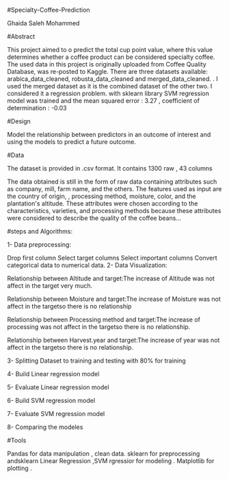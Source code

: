 #Specialty-Coffee-Prediction

Ghaida Saleh Mohammed 

#Abstract

This project aimed to o predict the total cup point value, where this value determines whether a coffee product can be considered specialty coffee. The used data in this project is originally uploaded from Coffee Quality Database, was re-posted to Kaggle. There are three datasets available: arabica_data_cleaned, robusta_data_cleaned and merged_data_cleaned. . I used the merged dataset as it is the combined dataset of the other two. I considered it a regression problem. with sklearn library SVM regression model was trained and the mean squared error : 3.27 , coefficient of determination : -0.03

#Design

Model the relationship between predictors in an outcome of interest and using the models to predict a future outcome.

#Data

The dataset is provided in .csv format. It contains 1300 raw , 43 columns

The data obtained is still in the form of raw data containing attributes such as company, mill, farm name, and the others. The features used as input are the country of origin, , processing method, moisture, color, and the plantation's altitude. These attributes were chosen according to the characteristics, varieties, and processing methods because these attributes were considered to describe the quality of the coffee beans...

#steps and Algorithms:

1- Data preprocessing:

Drop first column
Select target columns
Select important columns
Convert categorical data to numerical data.
2- Data Visualization:

Relationship between Altitude and target:The increase of Altitude was not affect in the target very much.

Relationship between Moisture and target:The increase of Moisture was not affect in the targetso there is no relationship

Relationship between Processing method and target:The increase of processing was not affect in the targetso there is no relationship.

Relationship between Harvest.year and target:The increase of year was not affect in the targetso there is no relationship.

3- Splitting Dataset to training and testing with 80% for training

4- Build Linear regression model

5- Evaluate Linear regression model

6- Build SVM regression model

7- Evaluate SVM regression model

8- Comparing the modeles

#Tools

Pandas for data manipulation , clean data. sklearn for preprocessing andsklearn Linear Regression ,SVM rgressior for modeling . Matplotlib for plotting .
